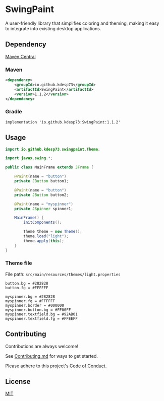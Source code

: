 # SwingPaint

A user-friendly library that simplifies coloring and theming,
making it easy to integrate into existing desktop applications.

## Dependency

[Maven Central](https://central.sonatype.com/artifact/io.github.kdesp73/SwingPaint)

### Maven

```xml
<dependency>
    <groupId>io.github.kdesp73</groupId>
    <artifactId>SwingPaint</artifactId>
    <version>1.1.2</version>
</dependency>
```

### Gradle

```text
implementation 'io.github.kdesp73:SwingPaint:1.1.2'
```

## Usage

```java
import io.github.kdesp73.swingpaint.Theme;

import javax.swing.*;

public class MainFrame extends JFrame {

	@Paint(name = "button")
	private JButton button1;

	@Paint(name = "button")
	private JButton button2;

	@Paint(name = "myspinner")
	private JSpinner spinner1;

	MainFrame() {
		initComponents();

		Theme theme = new Theme();
		theme.load("light");
		theme.apply(this);
	}
}

```

### Theme file

File path: `src/main/resources/themes/light.properties`

```properties
button.bg = #282828
button.fg = #FFFFFF

myspinner.bg = #282828
myspinner.fg = #FFFFFF
myspinner.border = #000000
myspinner.button.bg = #FF00FF
myspinner.textfield.bg = #92AB01
myspinner.textfield.fg = #FFEEFF
```

## Contributing

Contributions are always welcome!

See [Contributing.md](https://github.com/KDesp73/Swing-Themes-Library/blob/main/CONTRIBUTING.md) for ways to get started.

Please adhere to this project's [Code of Conduct](https://github.com/KDesp73/Swing-Themes-Library/blob/main/CODE_OF_CONDUCT.md).

## License

[MIT](https://choosealicense.com/licenses/mit/)
